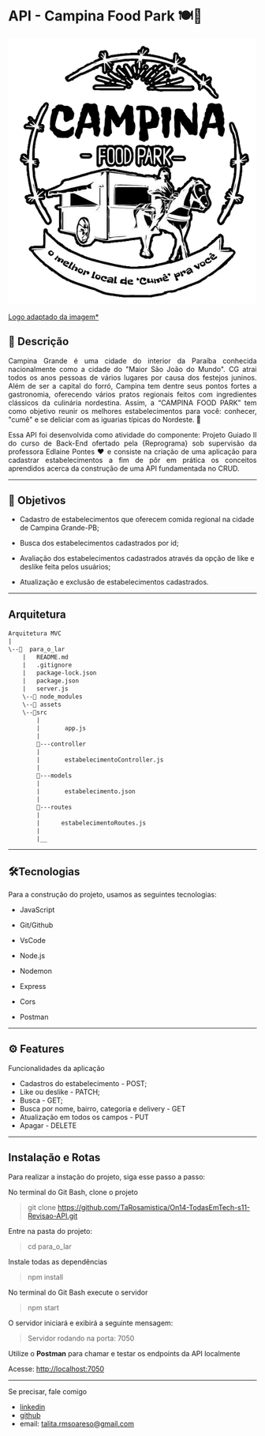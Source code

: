 # API - Campina Food Park  🍽️🥤

![Logo Campina Food Park](assets/logoprojeto.png)

[Logo adaptado da imagem*](https://bityli.com/hrGr07 )
## 📄 Descrição

<p align ="justify">  Campina Grande é uma cidade do interior da Paraíba conhecida nacionalmente como a cidade do "Maior São João do Mundo". CG atrai todos os anos pessoas de vários lugares por causa dos festejos juninos. Além de ser a capital do forró, Campina tem dentre seus pontos fortes a gastronomia, oferecendo vários pratos regionais feitos com ingredientes clássicos da culinária nordestina. Assim, a “CAMPINA FOOD PARK” tem como objetivo reunir os melhores estabelecimentos para você: conhecer, "cumê" e se deliciar com as iguarias típicas do Nordeste. 🤤</p>

<p align ="justify"> Essa API foi desenvolvida como atividade do componente:  Projeto Guiado II do curso de Back-End ofertado pela {Reprograma} sob supervisão da professora Edlaine Pontes ❤️ e consiste na criação de uma aplicação para cadastrar estabelecimentos a fim de pôr em prática os conceitos aprendidos acerca da construção de uma API fundamentada no CRUD. </p>

---
## 🎯 Objetivos 

*  Cadastro de estabelecimentos que oferecem comida regional na cidade de Campina Grande-PB;

* Busca dos estabelecimentos cadastrados por id;

 * Avaliação dos estabelecimentos cadastrados através da opção de like e deslike feita pelos usuários;

 * Atualização e exclusão de estabelecimentos cadastrados.

---

## Arquitetura 


    Arquitetura MVC
    |
    \--📂  para_o_lar
        |   README.md
        |   .gitignore
        |   package-lock.json
        |   package.json
        |   server.js
        \--📂 node_modules
        \--📂 assets
        \--📂src
            |
            |       app.js
            |
            📂---controller
            |       
            |       estabelecimentoController.js
            |                      
            📂---models
            |              
            |       estabelecimento.json      
            |
            📂---routes
            |
            |      estabelecimentoRoutes.js 
            |       
            |__      


---
 ## 🛠Tecnologias
Para a construção do projeto, usamos as seguintes tecnologias:

- JavaScript

- Git/Github

- VsCode

- Node.js

- Nodemon

- Express

- Cors

- Postman

---

## ⚙️ Features

Funcionalidades da aplicação

* Cadastros do estabelecimento - POST;
* Like ou deslike - PATCH;
* Busca - GET;
* Busca por nome, bairro, categoria e delivery - GET
* Atualização em todos os campos - PUT
* Apagar - DELETE

---
## Instalação e Rotas

Para realizar a instação do projeto, siga esse passo a passo:

No terminal do Git Bash, clone o projeto

> git clone https://github.com/TaRosamistica/On14-TodasEmTech-s11-Revisao-API.git 

Entre na pasta do projeto:

> cd para_o_lar

Instale todas as dependências 

> npm install 

No terminal do Git Bash execute o servidor

> npm start 

 O servidor iniciará e exibirá a seguinte mensagem: 
 
 > Servidor rodando na porta: 7050

Utilize o **Postman**  para chamar e testar os endpoints da API localmente

Acesse: <http://localhost:7050>



---
Se precisar, fale comigo
- [linkedin](https://www.linkedin.com/in/talita-rosa-mistica-soares-de-oliveira-929436131/)
- [github](https://github.com/TaRosamistica)
- email: talita.rmsoareso@gmail.com

